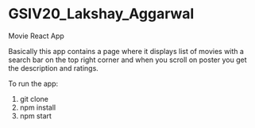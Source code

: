 # GSIV20_Lakshay_Aggarwal
Movie React App

Basically this app contains a page where it displays list of movies with a search bar on the top right corner and when you scroll on poster you get the description and ratings.


To run the app:

1. git clone
2. npm install 
3. npm start 

